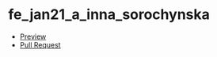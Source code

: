 # fe_jan21_a_inna_sorochynska
- [Preview](https://innasoro.github.io/fe_jan21_a_inna_sorochynska/)
- [Pull Request](https://github.com/InnaSoro/fe_jan21_a_inna_sorochynska/pull/1/files)